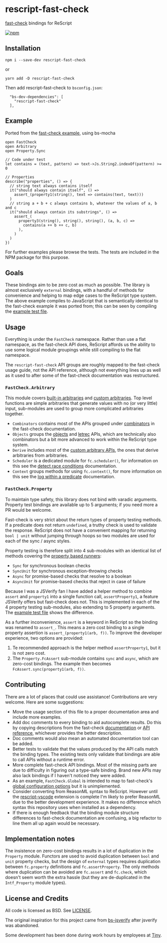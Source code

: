 # rescript-fast-check

[fast-check](https://github.com/dubzzz/fast-check) bindings for ReScript

[![npm](https://img.shields.io/npm/v/rescript-fast-check.svg)](https://npmjs.org/rescript-fast-check)

## Installation

```
npm i --save-dev rescript-fast-check
```
or
```
yarn add -D rescript-fast-check
```

Then add rescript-fast-check to `bsconfig.json`:
```
  "bs-dev-dependencies": [
    "rescript-fast-check"
  ],
```

## Example

Ported from the [fast-check example](https://github.com/dubzzz/fast-check#getting-started), using bs-mocha

```re
open FastCheck
open Arbitrary
open Property.Sync

// Code under test
let contains = (text, pattern) => text->Js.String2.indexOf(pattern) >= 0

// Properties
describe("properties", () => {
  // string text always contains itself
  it("should always contain itself", () =>
    assert_(property1(string(), text => contains(text, text)))
  )
  // string a + b + c always contains b, whatever the values of a, b and c
  it("should always contain its substrings", () =>
    assert_(
      property3(string(), string(), string(), (a, b, c) =>
        contains(a ++ b ++ c, b)
      ),
    )
  )
})
```

For further examples please browse the tests. The tests are included in the NPM package for this purpose.

## Goals

These bindings aim to be zero cost as much as possible. The library is almost exclusively `external` bindings, with a handful of methods for convenience and helping to map edge cases to the ReScript type system. The above example compiles to JavaScript that is semantically identical to the fast-check example it was ported from; this can be seen by compiling the [example test file](test/ExampleTest.re).

## Usage

Everything is under the `FastCheck` namespace. Rather than use a flat namespace, as the fast-check API does, ReScript affords us the ability to use some logical module groupings while still compiling to the flat namespace.

The `rescript-fast-check` API groups are roughly mapped to the fast-check usage guide, not the API reference, although not everything lines up as well as it used to after some of the fast-check documentation was restructured.

### `FastCheck.Arbitrary`
This module covers [built-in arbitraries](https://github.com/dubzzz/fast-check/blob/master/documentation/Arbitraries.md) and [custom arbitraries](https://github.com/dubzzz/fast-check/blob/master/documentation/AdvancedArbitraries.md). Top level functions are simple arbitraries that generate values with no (or very little) input, sub-modules are used to group more complicated arbitraries together.

* `Combinators` contains most of the APIs grouped under [combinators](https://github.com/dubzzz/fast-check/blob/master/documentation/Arbitraries.md#combinators) in the fast-check documentation.
* `Objects` groups the [objects](https://github.com/dubzzz/fast-check/blob/master/documentation/Arbitraries.md#object) and [letrec](https://github.com/dubzzz/fast-check/blob/master/documentation/Arbitraries.md#recursive-structures) APIs, which are technically also combinators but a bit more advanced to work within the ReScript type system.
* `Derive` includes most of the [custom arbitrary APIs](https://github.com/dubzzz/fast-check/blob/master/documentation/AdvancedArbitraries.md#derive-existing-arbitraries), the ones that derive arbitraries from arbitraries.
* `Scheduler` is a dedicated module for `fc.scheduler()`, for information on this see the [detect race conditions](https://github.com/dubzzz/fast-check/blob/master/documentation/RaceConditions.md) documentation.
* `Context` groups methods for using `fc.context()`, for more information on this see the [log within a predicate](https://github.com/dubzzz/fast-check/blob/master/documentation/Tips.md#log-within-a-predicate) documentation.

### `FastCheck.Property`

To maintain type safety, this library does not bind with varadic arguments. Property test bindings are available up to 5 arguments; if you need more a PR would be welcome.

Fast-check is very strict about the return types of property testing methods. If a predicate does not return `undefined`, a truthy check is used to validate the response. ReScript does not have a convenient mapping for returning `bool | unit` without jumping through hoops so two modules are used for each of the sync / async styles.

Property testing is therefore split into 4 sub-modules with an identical list of methods covering the [property based runners](https://github.com/dubzzz/fast-check/blob/master/documentation/Runners.md):
* `Sync` for synchronous boolean checks
* `SyncUnit` for synchronous exception-throwing checks
* `Async` for promise-based checks that resolve to a boolean
* `AsyncUnit` for promise-based checks that reject in case of failure

Because I was a JSVerify fan I have added a helper method to combine `assert` and `property1` into a single function call, `assertProperty1`, a feature JSVerify offers but fast-check does not. This is implemented in each of the 4 property testing sub-modules, also extending to 5 property arguments. The [example test file](test/ExampleTest.re) shows the difference.

As a further inconvenience, `assert` is a keyword in ReScript so the binding was renamed to `assert_`. This means a zero cost binding to a single property assertion is `assert_(property1(arb, f))`. To improve the developer experience, two options are provided:
1. Te recommended approach is the helper method `assertProperty1`, but it is not zero cost.
2. The `Property.FcAssert` sub-module contains `sync` and `async`, which are zero-cost bindings. The example then becomes `FcAssert.sync(property1(arb, f))`.

## Contributing

There are a lot of places that could use assistance! Contributions are very welcome. Here are some suggestions:

* Move the usage section of this file to a proper documentation area and include more examples.
* Add doc comments to every binding to aid autocomplete results. Do this by copying descriptions from the fast-check [documentation](https://github.com/dubzzz/fast-check/tree/master/documentation) or [API reference](https://dubzzz.github.io/fast-check/), whichever provides the better description.
* Doc comments would also mean an automated documentation tool can be added.
* Better tests to validate that the values produced by the API calls match the binding types. The existing tests only validate that bindings are able to call APIs without a runtime error.
* More complete fast-check API bindings. Most of the missing parts are due to difficulty in figuring out a type-safe binding. Brand new APIs may also lack bindings if I haven't noticed they were added.
* As an example, `FastCheck.Global` is intended to map to fast-check's [global configuration options](https://github.com/dubzzz/fast-check/blob/master/documentation/Runners.md#global-configuration) but it is unimplemented.
* Consider converting from ReasonML syntax to ReScript. However until the [rescript-vscode](https://github.com/rescript-lang/rescript-vscode) extension is complete I'm likely to prefer ReasonML due to the better development experience. It makes no difference which syntax this repository uses when installed as a dependency.
* If there is enough feedback that the binding module structure differences to fast-check documentation are confusing, a big refactor to line them all up again would be necessary.

## Implementation notes

The insistence on zero-cost bindings results in a lot of duplication in the `Property` module. Functors are used to avoid duplication between `bool` and `unit` property checks, but the design of `external` types requires duplication between `fc.property` definitions and `fc.assertProperty`. The only methods where duplication can be avoided are `fc.assert` and `fc.check`, which doesn't seem worth the extra hassle (but they are de-duplicated in the `Intf_Property` module types).

## License and Credits

All code is licensed as BSD. See [LICENSE](LICENSE).

The original inspiration for this project came from [bs-jsverify](https://github.com/Risto-Stevcev/bs-jsverify) after jsverify was abandoned.

Some development has been done during work hours by employees at [Tiny](https://github.com/tinymce/).
